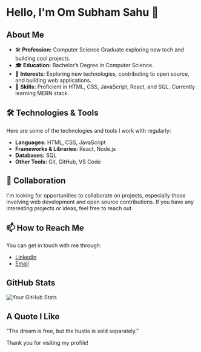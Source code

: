 
# Hello, I'm Om Subham Sahu 👋

## About Me
- 🛠️ **Profession:** Computer Science Graduate exploring new tech and building cool projects.
- 🎓 **Education:** Bachelor’s Degree in Computer Science.
- 🌱 **Interests:** Exploring new technologies, contributing to open source, and building web applications.
- 💼 **Skills:** Proficient in HTML, CSS, JavaScript, React, and SQL. Currently learning MERN stack.

## 🛠️ Technologies & Tools
Here are some of the technologies and tools I work with regularly:
- **Languages:** HTML, CSS, JavaScript
- **Frameworks & Libraries:** React, Node.js
- **Databases:** SQL
- **Other Tools:** Git, GitHub, VS Code


## 🤝 Collaboration
I'm looking for opportunities to collaborate on projects, especially those involving web development and open source contributions. If you have any interesting projects or ideas, feel free to reach out.

## 📫 How to Reach Me
You can get in touch with me through:
- [LinkedIn]((https://www.linkedin.com/in/om-subham-sahu-51a445204/))
- [Email](sahuomsubham@gmail.com)


## GitHub Stats
![Your GitHub Stats](https://github-readme-stats.vercel.app/api?username=yourusername&show_icons=true&theme=default)



## A Quote I Like
"The dream is free, but the hustle is sold separately."

Thank you for visiting my profile!
